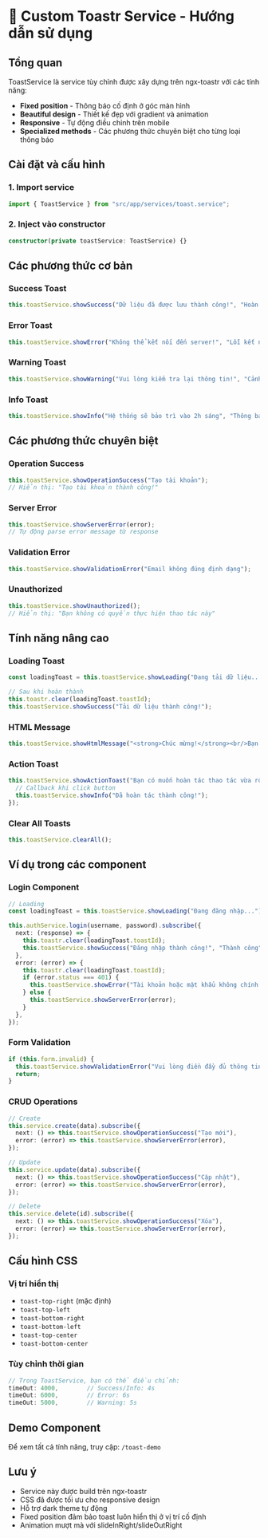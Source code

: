 # 🍞 Custom Toastr Service - Hướng dẫn sử dụng

## Tổng quan

ToastService là service tùy chỉnh được xây dựng trên ngx-toastr với các tính năng:

- **Fixed position** - Thông báo cố định ở góc màn hình
- **Beautiful design** - Thiết kế đẹp với gradient và animation
- **Responsive** - Tự động điều chỉnh trên mobile
- **Specialized methods** - Các phương thức chuyên biệt cho từng loại thông báo

## Cài đặt và cấu hình

### 1. Import service

```typescript
import { ToastService } from "src/app/services/toast.service";
```

### 2. Inject vào constructor

```typescript
constructor(private toastService: ToastService) {}
```

## Các phương thức cơ bản

### Success Toast

```typescript
this.toastService.showSuccess("Dữ liệu đã được lưu thành công!", "Hoàn thành");
```

### Error Toast

```typescript
this.toastService.showError("Không thể kết nối đến server!", "Lỗi kết nối");
```

### Warning Toast

```typescript
this.toastService.showWarning("Vui lòng kiểm tra lại thông tin!", "Cảnh báo");
```

### Info Toast

```typescript
this.toastService.showInfo("Hệ thống sẽ bảo trì vào 2h sáng", "Thông báo");
```

## Các phương thức chuyên biệt

### Operation Success

```typescript
this.toastService.showOperationSuccess("Tạo tài khoản");
// Hiển thị: "Tạo tài khoản thành công!"
```

### Server Error

```typescript
this.toastService.showServerError(error);
// Tự động parse error message từ response
```

### Validation Error

```typescript
this.toastService.showValidationError("Email không đúng định dạng");
```

### Unauthorized

```typescript
this.toastService.showUnauthorized();
// Hiển thị: "Bạn không có quyền thực hiện thao tác này"
```

## Tính năng nâng cao

### Loading Toast

```typescript
const loadingToast = this.toastService.showLoading("Đang tải dữ liệu...");

// Sau khi hoàn thành
this.toastr.clear(loadingToast.toastId);
this.toastService.showSuccess("Tải dữ liệu thành công!");
```

### HTML Message

```typescript
this.toastService.showHtmlMessage("<strong>Chúc mừng!</strong><br/>Bạn đã đăng ký thành công.", "Đăng ký thành công", "success");
```

### Action Toast

```typescript
this.toastService.showActionToast("Bạn có muốn hoàn tác thao tác vừa rồi?", "Xác nhận", "Hoàn tác", () => {
  // Callback khi click button
  this.toastService.showInfo("Đã hoàn tác thành công!");
});
```

### Clear All Toasts

```typescript
this.toastService.clearAll();
```

## Ví dụ trong các component

### Login Component

```typescript
// Loading
const loadingToast = this.toastService.showLoading("Đang đăng nhập...");

this.authService.login(username, password).subscribe({
  next: (response) => {
    this.toastr.clear(loadingToast.toastId);
    this.toastService.showSuccess("Đăng nhập thành công!", "Thành công");
  },
  error: (error) => {
    this.toastr.clear(loadingToast.toastId);
    if (error.status === 401) {
      this.toastService.showError("Tài khoản hoặc mật khẩu không chính xác", "Đăng nhập thất bại");
    } else {
      this.toastService.showServerError(error);
    }
  },
});
```

### Form Validation

```typescript
if (this.form.invalid) {
  this.toastService.showValidationError("Vui lòng điền đầy đủ thông tin");
  return;
}
```

### CRUD Operations

```typescript
// Create
this.service.create(data).subscribe({
  next: () => this.toastService.showOperationSuccess("Tạo mới"),
  error: (error) => this.toastService.showServerError(error),
});

// Update
this.service.update(data).subscribe({
  next: () => this.toastService.showOperationSuccess("Cập nhật"),
  error: (error) => this.toastService.showServerError(error),
});

// Delete
this.service.delete(id).subscribe({
  next: () => this.toastService.showOperationSuccess("Xóa"),
  error: (error) => this.toastService.showServerError(error),
});
```

## Cấu hình CSS

### Vị trí hiển thị

- `toast-top-right` (mặc định)
- `toast-top-left`
- `toast-bottom-right`
- `toast-bottom-left`
- `toast-top-center`
- `toast-bottom-center`

### Tùy chỉnh thời gian

```typescript
// Trong ToastService, bạn có thể điều chỉnh:
timeOut: 4000,        // Success/Info: 4s
timeOut: 6000,        // Error: 6s
timeOut: 5000,        // Warning: 5s
```

## Demo Component

Để xem tất cả tính năng, truy cập: `/toast-demo`

## Lưu ý

- Service này được build trên ngx-toastr
- CSS đã được tối ưu cho responsive design
- Hỗ trợ dark theme tự động
- Fixed position đảm bảo toast luôn hiển thị ở vị trí cố định
- Animation mượt mà với slideInRight/slideOutRight
